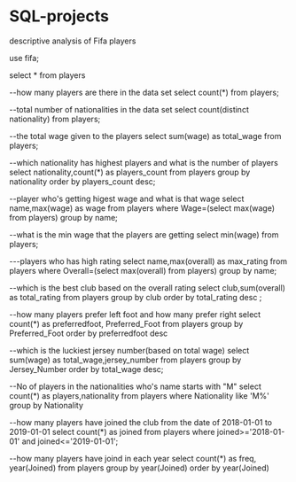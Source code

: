 # SQL-projects
descriptive analysis of Fifa players




use fifa;

select * from players

--how many players are there in the data set
select count(*) 
from players;


--total number of nationalities in the data set
select count(distinct nationality) 
from players;


--the total wage given to the players
select sum(wage) as total_wage
from players;



--which nationality has highest players and what is the number of players
select nationality,count(*) as players_count 
from players
group by nationality 
order by players_count desc;


--player who's getting higest wage and what is that wage
select name,max(wage) as wage
from players 
where Wage=(select max(wage) from players) 
group by name;



--what is the min wage that the players are getting
select min(wage)
from players;


---players who has high rating
select name,max(overall) as max_rating
from players
where Overall=(select max(overall) from players)
group by name;



--which is the best club based on the overall rating
select club,sum(overall) as total_rating
from players 
group by club
order by total_rating desc ;


--how many players prefer left foot and how many prefer right
select count(*) as preferredfoot, Preferred_Foot 
from players
group by Preferred_Foot
order by preferredfoot desc


--which is the luckiest jersey number(based on total wage)
select sum(wage) as total_wage,jersey_number 
from players 
group by Jersey_Number
order by total_wage desc;


--No of players in the nationalities who's name starts with "M"
select count(*) as players,nationality
from players 
where Nationality like 'M%'
group by Nationality


--how many players have joined the club from the date of 2018-01-01 to 2019-01-01
select count(*) as joined
from players
where joined>='2018-01-01' and joined<='2019-01-01';


--how many players have joind in each year
select count(*) as freq, year(Joined)
from players
group by year(Joined)
order by year(Joined)

